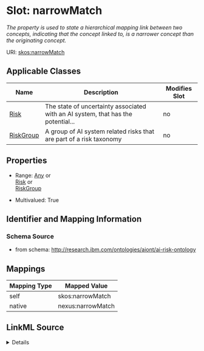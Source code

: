

# Slot: narrowMatch


_The property is used to state a hierarchical mapping link between two concepts, indicating that the concept linked to, is a narrower concept than the originating concept._





URI: [skos:narrowMatch](http://www.w3.org/2004/02/skos/core/narrowMatch)



<!-- no inheritance hierarchy -->





## Applicable Classes

| Name | Description | Modifies Slot |
| --- | --- | --- |
| [Risk](Risk.md) | The state of uncertainty associated with an AI system, that has the potential... |  no  |
| [RiskGroup](RiskGroup.md) | A group of AI system related risks that are part of a risk taxonomy |  no  |







## Properties

* Range: [Any](Any.md)&nbsp;or&nbsp;<br />[Risk](Risk.md)&nbsp;or&nbsp;<br />[RiskGroup](RiskGroup.md)

* Multivalued: True





## Identifier and Mapping Information







### Schema Source


* from schema: http://research.ibm.com/ontologies/aiont/ai-risk-ontology




## Mappings

| Mapping Type | Mapped Value |
| ---  | ---  |
| self | skos:narrowMatch |
| native | nexus:narrowMatch |




## LinkML Source

<details>
```yaml
name: narrowMatch
description: The property is used to state a hierarchical mapping link between two
  concepts, indicating that the concept linked to, is a narrower concept than the
  originating concept.
from_schema: http://research.ibm.com/ontologies/aiont/ai-risk-ontology
rank: 1000
slot_uri: skos:narrowMatch
alias: narrowMatch
domain_of:
- RiskGroup
- Risk
range: Any
multivalued: true
inlined: false
any_of:
- range: Risk
- range: RiskGroup

```
</details>
